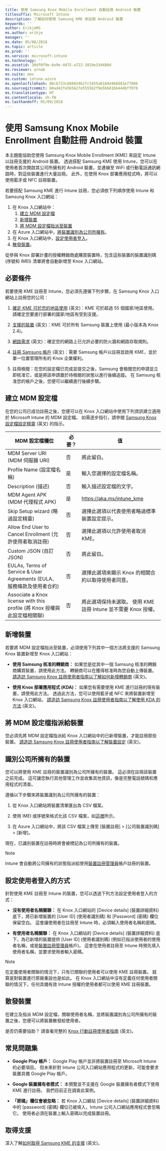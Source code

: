 ```yaml
---
title: 使用 Samsung Knox Mobile Enrollment 自動註冊 Android 裝置
titlesuffix: Microsoft Intune
description: 了解如何使用 Samsung KME 來註冊 Android 裝置
keywords: ''
author: ErikjeMS
ms.author: erikje
manager: ''
ms.date: 05/08/2018
ms.topic: article
ms.prod: ''
ms.service: microsoft-intune
ms.technology: ''
ms.assetid: 30df0f9e-6e9e-4d75-a722-3819e33d480d
ms.reviewer: arnab
ms.suite: ems
ms.custom: intune-azure
ms.openlocfilehash: 88cb733c688019b2fc5455a0184e968d91e77806
ms.sourcegitcommit: b0ad42fe5b5627e5555b2f9e5bb81bb44dbff078
ms.translationtype: HT
ms.contentlocale: zh-TW
ms.lasthandoff: 05/09/2018
---
```

# <a name="automatically-enroll-android-devices-by-using-samsungs-knox-mobile-enrollment"></a>使用 Samsung Knox Mobile Enrollment 自動註冊 Android 裝置

本主題能協助您使用 Samsung Knox Mobile Enrollment (KME) 來設定 Intune 以註冊支援的 Android 裝置。 透過搭配 Samsung KME 使用 Intune，您可以在使用者首次開啟其公司所擁有的 Android 裝置，並連線至 WiFi 或行動電話通訊網路時，對這些裝置進行大量註冊。 此外，在使用 Knox 部署應用程式時，將可以使用藍牙或 NFC 註冊裝置。

若要搭配 Samsung KME 進行 Intune 註冊，您必須依下列順序使用 Intune 和 Samsung Knox 入口網站：

1. 在 Knox 入口網站中：
    1. [建立 MDM 設定檔](#create-mdm-profile)
    2. [新增裝置](#add-devices)
    3. [將 MDM 設定檔指派至裝置](#assign-an-mdm-profile-to-devices)
2. 在 Azure 入口網站中，[將裝置識別為公司所擁有](#identify-devices-as-corporate-owned)。
3. 在 Knox 入口網站中，[設定使用者登入](#configure-how-end-users-sign-in)。
4. [散發裝置](#distribute-devices)。


從參與 Knox 部署計畫的授權轉銷商處購買裝置時，包含這些裝置的裝置識別碼 (序號和 IMEI) 清單將會自動新增至 Knox 入口網站。


## <a name="prerequisites"></a>必要條件

若要使用 KME 註冊至 Intune，您必須先遵循下列步驟，在 Samsung Knox 入口網站上註冊您的公司：
1.  [確定 KME 可於您的地區使用](https://www.samsungknox.com/en/solutions/it-solutions/knox-configure/available-countries) \(英文\)：KME 可於超過 55 個國家/地區使用。 請確定您要進行部署的國家/地區有受到支援。

2.  [支援的裝置](https://www.samsungknox.com/en/knox-platform/supported-devices/2.4+) \(英文\)：KME 可於所有 Samsung 裝置上使用 (最小版本為 Knox 2.4)。

3.  [網路需求](https://docs.samsungknox.com/KME-Getting-Started/Content/firewall_exceptions.htm) \(英文\)：確定您的網路上已允許必要的防火牆和網路存取規則。

4.  [註冊 Samsung 帳戶](https://www2.samsungknox.com/en/user/register) \(英文\)：需要 Samsung 帳戶以註冊並啟用 KME，並於單一位置管理所有的 Knox 企業權利。

5.  註冊檢閱：在您的設定檔已完成並提交之後，Samsung 會檢閱您的申請並立即核准它，或是將該申請置於待檢閱的狀態以進行後續追蹤。 在 Samsung 核准您的帳戶之後，您便可以繼續進行後續步驟。

## <a name="create-mdm-profile"></a>建立 MDM 設定檔

在您的公司已成功註冊之後，您便可以在 Knox 入口網站中使用下列資訊建立適用於 Microsoft Intune 的 MDM 設定檔。 如需逐步指引，請參閱 [Samsung Knox 設定檔設定精靈](https://docs.samsungknox.com/KME-Getting-Started/Content/getting-started-wizard.htm) \(英文\) 的指示。

| MDM 設定檔欄位| 必要？ | 值 |
|-------------------|-----------|-------|
|MDM Server URI \(MDM 伺服器 URI\)     | 否        |將此留白。
|Profile Name \(設定檔名稱\)       | 是       |輸入您選擇的設定檔名稱。
|Description \(描述\)        | 否        |輸入描述設定檔的文字。
|MDM Agent APK \(MDM 代理程式 APK\)      | 是       |https://aka.ms/intune_kme
|Skip Setup wizard \(略過設定精靈\)  | 否        |選擇此選項以代表使用者略過標準裝置設定提示。
|Allow End User to Cancel Enrollment \(允許使用者取消註冊\) | 否 | 選擇此選項以允許使用者取消 KME。
|Custom JSON \(自訂 JSON\)        | 否        |將此留白。
| EULAs, Terms of Service & User Agreements \(EULA、服務條款及使用者合約\)| 否 | 選擇此選項來顯示 Knox 的相關合約以取得使用者同意。
Associate a Knox license with this profile \(將 Knox 授權與此設定檔相關聯\) | 否 | 將此選項保持未選取。 使用 KME 註冊 Intune 並不需要 Knox 授權。

## <a name="add-devices"></a>新增裝置

若要將 MDM 設定檔指派至裝置，必須使用下列其中一個方法將支援的 Samsung Knox 裝置新增至 Knox 入口網站：
- **使用 Samsung 核准的轉銷商：** 如果您是從其中一個 Samsung 核准的轉銷商購買裝置，請使用此方法。 轉銷商可以在獲得核准時為您自動上傳裝置。 [請造訪 Samsung Knox 註冊使用者指南以了解如何新增轉銷商](https://docs.samsungknox.com/KME-Getting-Started/Content/Register_resellers.htm) \(英文\)。

- **使用 Knox 部署應用程式 (KDA)：** 如果您有需要使用 KME 進行註冊的現有裝置，請使用此方法。 透過此方法，您可以使用藍牙或 NFC 來將裝置新增至 Knox 入口網站。 [請造訪 Samsung Knox 註冊使用者指南以了解使用 KDA 的方法](https://docs.samsungknox.com/KME-Getting-Started/Content/add-device-info.htm) \(英文\)。

## <a name="assign-an-mdm-profile-to-devices"></a>將 MDM 設定檔指派給裝置
您必須先將 MDM 設定檔指派給 Knox 入口網站中的已新增裝置，才能註冊那些裝置。 [請造訪 Samsung Knox 註冊使用者指南以了解裝置設定](https://docs.samsungknox.com/KME-Getting-Started/Content/configure-devices.htm) \(英文\)。

## <a name="identify-devices-as-corporate-owned"></a>識別公司所擁有的裝置
您可以將使用 KME 註冊的裝置識別為公司所擁有的裝置。 這必須在註冊該裝置之前完成。 這可讓您執行其他管理工作並收集其他資訊，像是完整電話號碼和應用程式的清查。

遵循以下步驟來將裝置識別為公司所擁有的裝置：

1. 從 Knox 入口網站將裝置清單匯出為 CSV 檔案。

2. 使用 IMEI 或序號來格式化該 CSV 檔案，如[這裡](https://docs.microsoft.com/en-us/intune/corporate-identifiers-add#identify-corporate-owned-devices-with-imei-or-serial-number)所示。

3. 在 Azure 入口網站中，將該 CSV 檔案上傳至 [裝置註冊] > [公司裝置識別碼] > [新增]。

現在，已識別裝置在註冊時將會被標記為公司所擁有的裝置。

> [!NOTE]
>Intune 會自動將公司擁有的狀態指派給使用[裝置註冊管理員](https://docs.microsoft.com/en-us/intune/device-enrollment-manager-enroll)帳戶註冊的裝置。

## <a name="configure-how-end-users-sign-in"></a>設定使用者登入的方式

針對使用 KME 註冊至 Intune 的裝置，您可以透過下列方法設定使用者登入的方式：

- **沒有使用者名稱關聯：** 在 Knox 入口網站的 [Device details] \(裝置詳細資料\) 底下，將已新增裝置的 [User ID] \(使用者識別碼\) 和 [Password] \(密碼\) 欄位保留空白。 這會讓使用者在註冊至 Intune 時，必須輸入使用者名稱和密碼。

- **有使用者名稱關聯：** 在 Knox 入口網站的 [Device details] \(裝置詳細資料\) 底下，為已新增的裝置提供 [User ID] \(使用者識別碼\) (例如已指派使用者的使用者名稱，或是[裝置註冊管理員](https://docs.microsoft.com/en-us/intune/device-enrollment-manager-enroll)帳戶)。 這會在使用者註冊至 Intune 時預先填入使用者名稱，並要求使用者輸入密碼。

> [!NOTE]
>
>在定義使用者關聯的情況下，只有已關聯的使用者可以使用 KME 註冊裝置。 就算是對裝置進行原廠重設也是如此。 在 Knox 入口網站中沒有定義任何使用者關聯的情況下，任何具備有效 Intune 授權的使用者都可以使用 KME 註冊裝置。
>

## <a name="distribute-devices"></a>散發裝置

在建立及指派 MDM 設定檔，關聯使用者名稱，並將裝置識別為公司所擁有的裝置之後，您便可以將裝置散發給使用者。

是否仍需要協助？ 請查看完整的 [Knox 行動註冊使用者指南](https://docs.samsungknox.com/KME-Getting-Started/Content/get-started.htm) \(英文\)。

## <a name="frequently-asked-questions"></a>常見問題集
- **Google Play 帳戶：** Google Play 帳戶並非將裝置註冊至 Microsoft Intune 的必要項目。 但未來針對 Intune 公司入口網站應用程式的更新，可能會要求裝置具備 Google Play 帳戶。

- **Google 裝置擁有者模式：** 本預覽並不支援在 Google 裝置擁有者模式下使用 KME 進行註冊。 我們目前正在調查此案例。

- **「密碼」欄位會被忽略：** 若 Knox 入口網站 [Device details] \(裝置詳細資料\) 中的 [password] \(密碼\) 欄位已被填入，Intune 公司入口網站應用程式會忽略它。 使用者必須在裝置上輸入密碼以完成裝置註冊。

## <a name="getting-support"></a>取得支援
深入了解[如何取得 Samsung KME 的支援](https://docs.samsungknox.com/KME-Getting-Started/Content/to-get-kme-support.htm) \(英文\)。


